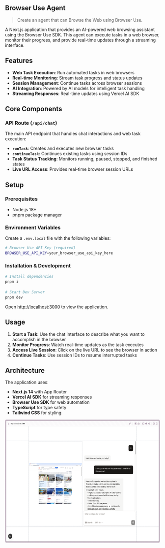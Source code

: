 ## Browser Use Agent

> Create an agent that can Browse the Web using Browser Use.

A Next.js application that provides an AI-powered web browsing assistant using the Browser Use SDK. This agent can execute tasks in a web browser, monitor their progress, and provide real-time updates through a streaming interface.

## Features

- **Web Task Execution**: Run automated tasks in web browsers
- **Real-time Monitoring**: Stream task progress and status updates
- **Session Management**: Continue tasks across browser sessions
- **AI Integration**: Powered by AI models for intelligent task handling
- **Streaming Responses**: Real-time updates using Vercel AI SDK

## Core Components

### API Route (`/api/chat`)
The main API endpoint that handles chat interactions and web task execution:

- **`runTask`**: Creates and executes new browser tasks
- **`continueTask`**: Continues existing tasks using session IDs
- **Task Status Tracking**: Monitors running, paused, stopped, and finished states
- **Live URL Access**: Provides real-time browser session URLs

## Setup

### Prerequisites
- Node.js 18+ 
- pnpm package manager

### Environment Variables
Create a `.env.local` file with the following variables:

```bash
# Browser Use API Key (required)
BROWSER_USE_API_KEY=your_browser_use_api_key_here
```

### Installation & Development

```bash
# Install dependencies
pnpm i

# Start Dev Server
pnpm dev
```

Open [http://localhost:3000](http://localhost:3000) to view the application.

## Usage

1. **Start a Task**: Use the chat interface to describe what you want to accomplish in the browser
2. **Monitor Progress**: Watch real-time updates as the task executes
3. **Access Live Session**: Click on the live URL to see the browser in action
4. **Continue Tasks**: Use session IDs to resume interrupted tasks

## Architecture

The application uses:
- **Next.js 14** with App Router
- **Vercel AI SDK** for streaming responses
- **Browser Use SDK** for web automation
- **TypeScript** for type safety
- **Tailwind CSS** for styling

<p align="center">
  <img src="media/app.png" alt="App Screenshot" height="400" />
</p>

